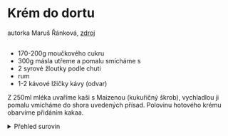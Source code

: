 # Krém do dortu
autorka Maruš Řánková, [zdroj](../M/Photos/000.jpg) 

## 
- 170-200g moučkového cukru
- 300g másla
utřeme a pomalu smícháme s
- 2 syrové žloutky
podle chuti
- rum
- 1-2 kávové lžičky kávy (odvar)

Z 250ml mléka uvaříme kaši s Maizenou (kukuřičný škrob), vychladlou ji pomalu vmícháme do shora uvedených přísad.
Polovinu hotového krému obarvíme přidáním kakaa.

<details>
<summary>Přehled surovin</summary>

- 170-200g moučkového cukru
- 300g másla
- 2 syrové žloutky
- rum (dle chuti/potřeby)
- 1-2 kávové lžičky kávy
- 250ml mléka
- Maizena (kukuřičný škrob)

</details>
